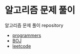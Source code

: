 # 알고리즘 문제 풀이

알고리즘 문제 풀이 repository
- [programmers](https://programmers.co.kr/)
- [BOJ](https://www.acmicpc.net/)
- [leetcode](https://leetcode.com/)
